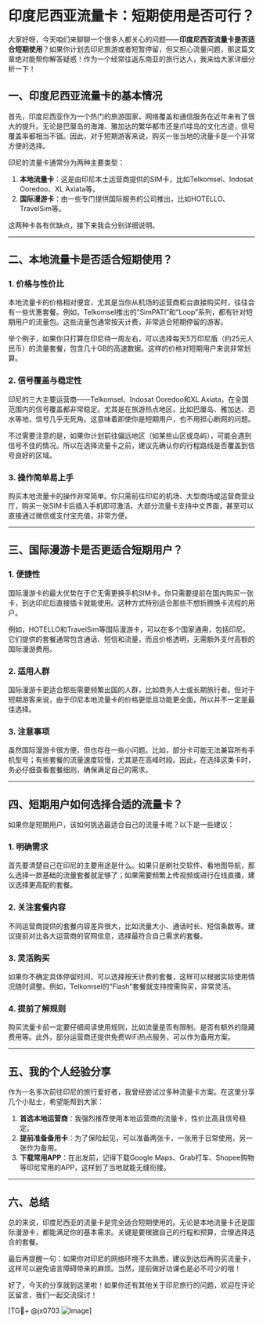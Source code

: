 # 印度尼西亚流量卡：短期使用是否可行？

大家好呀，今天咱们来聊聊一个很多人都关心的问题——**印度尼西亚流量卡是否适合短期使用**？如果你计划去印尼旅游或者短暂停留，但又担心流量问题，那这篇文章绝对能帮你解答疑惑！作为一个经常往返东南亚的旅行达人，我来给大家详细分析一下！

## 一、印度尼西亚流量卡的基本情况

首先，印度尼西亚作为一个热门的旅游国家，网络覆盖和通信服务在近年来有了很大的提升。无论是巴厘岛的海滩、雅加达的繁华都市还是爪哇岛的文化古迹，信号覆盖率都相当不错。因此，对于短期游客来说，购买一张当地的流量卡是一个非常方便的选择。

印尼的流量卡通常分为两种主要类型：
1. **本地流量卡**：这是由印尼本土运营商提供的SIM卡，比如Telkomsel、Indosat Ooredoo、XL Axiata等。
2. **国际漫游卡**：由一些专门提供国际服务的公司推出，比如HOTELLO、TravelSim等。

这两种卡各有优缺点，接下来我会分别详细说明。

---

## 二、本地流量卡是否适合短期使用？

### 1. **价格与性价比**
本地流量卡的价格相对便宜，尤其是当你从机场的运营商柜台直接购买时，往往会有一些优惠套餐。例如，Telkomsel推出的“SimPATI”和“Loop”系列，都有针对短期用户的流量包。这些流量包通常按天计费，非常适合短期停留的游客。

举个例子，如果你只打算在印尼待一周左右，可以选择每天5万印尼盾（约25元人民币）的流量套餐，包含几十GB的高速数据。这样的价格对短期用户来说非常划算。

### 2. **信号覆盖与稳定性**
印尼的三大主要运营商——Telkomsel、Indosat Ooredoo和XL Axiata，在全国范围内的信号覆盖都非常稳定。尤其是在旅游热点地区，比如巴厘岛、雅加达、泗水等地，信号几乎无死角。这意味着即使你是短期用户，也不用担心断网的问题。

不过需要注意的是，如果你计划前往偏远地区（如某些山区或岛屿），可能会遇到信号不佳的情况。所以在选择流量卡之前，建议先确认你的行程路线是否覆盖到信号良好的区域。

### 3. **操作简单易上手**
购买本地流量卡的操作非常简单。你只需前往印尼的机场、大型商场或运营商营业厅，购买一张SIM卡后插入手机即可激活。大部分流量卡支持中文界面，甚至可以直接通过微信或支付宝充值，非常方便。

---

## 三、国际漫游卡是否更适合短期用户？

### 1. **便捷性**
国际漫游卡的最大优势在于它无需更换手机SIM卡。你只需要提前在国内购买一张卡，到达印尼后直接插卡就能使用。这种方式特别适合那些不想折腾换卡流程的用户。

例如，HOTELLO和TravelSim等国际漫游卡，可以在多个国家通用，包括印尼。它们提供的套餐通常包含通话、短信和流量，而且价格透明，无需额外支付高额的国际漫游费用。

### 2. **适用人群**
国际漫游卡更适合那些需要频繁出国的人群，比如商务人士或长期旅行者。但对于短期游客来说，由于印尼本地流量卡的价格更低且功能更全面，所以并不一定是最佳选择。

### 3. **注意事项**
虽然国际漫游卡很方便，但也存在一些小问题。比如，部分卡可能无法兼容所有手机型号；有些套餐的流量速度较慢，尤其是在高峰时段。因此，在选择这类卡时，务必仔细查看套餐细则，确保满足自己的需求。

---

## 四、短期用户如何选择合适的流量卡？

如果你是短期用户，该如何挑选最适合自己的流量卡呢？以下是一些建议：

### 1. **明确需求**
首先要清楚自己在印尼的主要用途是什么。如果只是刷社交软件、看地图导航，那么选择一款基础的流量套餐就足够了；如果需要频繁上传视频或进行在线直播，建议选择更高配的套餐。

### 2. **关注套餐内容**
不同运营商提供的套餐内容差异很大，比如流量大小、通话时长、短信条数等。建议提前对比各大运营商的官网信息，选择最符合自己需求的套餐。

### 3. **灵活购买**
如果你不确定具体停留时间，可以选择按天计费的套餐，这样可以根据实际使用情况随时调整。例如，Telkomsel的“Flash”套餐就支持按需购买，非常灵活。

### 4. **提前了解规则**
购买流量卡前一定要仔细阅读使用规则，比如流量是否有限制、是否有额外的隐藏费用等。此外，部分运营商还提供免费WiFi热点服务，可以作为备用方案。

---

## 五、我的个人经验分享

作为一名多次前往印尼的旅行爱好者，我曾经尝试过多种流量卡方案。在这里分享几个小贴士，希望能帮到大家：

1. **首选本地运营商**：我强烈推荐使用本地运营商的流量卡，性价比高且信号稳定。
2. **提前准备备用卡**：为了保险起见，可以准备两张卡，一张用于日常使用，另一张作为备用。
3. **下载常用APP**：在出发前，记得下载Google Maps、Grab打车、Shopee购物等印尼常用的APP，这样到了当地就能无缝衔接。

---

## 六、总结

总的来说，印度尼西亚的流量卡是完全适合短期使用的。无论是本地流量卡还是国际漫游卡，都能满足你的基本需求。关键是要根据自己的行程和预算，合理选择适合的套餐。

最后再提醒一句：如果你对印尼的网络环境不太熟悉，建议到达后再购买流量卡，这样可以避免语言障碍带来的麻烦。当然，提前做好功课也是必不可少的哦！

好了，今天的分享就到这里啦！如果你还有其他关于印尼旅行的问题，欢迎在评论区留言，我们一起交流探讨！

[TG💪+ @jx0703 ![Image](https://github.com/user-attachments/assets/dbca1d08-cadb-493c-b0ec-ad6f7a83f270)]